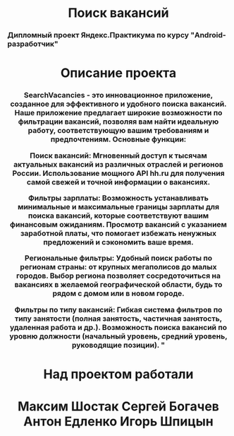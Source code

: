 <h1 align="center">Поиск вакансий</h1>

<h3 align="left">Дипломный проект Яндекс.Практикума по курсу "Android-разработчик"</h3>

<h1 align="center">Описание проекта</h1>

<h3 align="center">SearchVacancies - это инновационное приложение, созданное для эффективного и удобного поиска вакансий. Наше приложение предлагает широкие возможности по фильтрации вакансий, позволяя вам найти идеальную работу, соответствующую вашим требованиям и предпочтениям.
    Основные функции:

Поиск вакансий:
Мгновенный доступ к тысячам актуальных вакансий из различных отраслей и регионов России.
Использование мощного API hh.ru для получения самой свежей и точной информации о вакансиях.

Фильтры зарплаты:
Возможность устанавливать минимальные и максимальные границы зарплаты для поиска вакансий, которые соответствуют вашим финансовым ожиданиям.
Просмотр вакансий с указанием заработной платы, что помогает избежать ненужных предложений и сэкономить ваше время.

Региональные фильтры:
Удобный поиск работы по регионам страны: от крупных мегаполисов до малых городов.
Выбор региона позволяет сосредоточиться на вакансиях в желаемой географической области, будь то рядом с домом или в новом городе.

Фильтры по типу вакансий:
Гибкая система фильтров по типу занятости (полная занятость, частичная занятость, удаленная работа и др.).
Возможность поиска вакансий по уровню должности (начальный уровень, средний уровень, руководящие позиции).
"</h3>

<h1 align="center">Над проектом работали</h1>
<h1 align="center">Максим Шостак
Сергей Богачев
Антон Едленко
Игорь Шпицын</h1>




